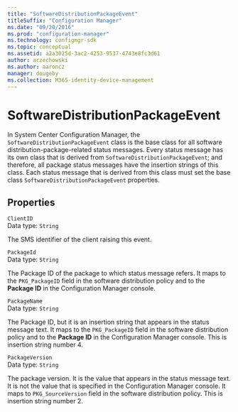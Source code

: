 ```yaml
---
title: "SoftwareDistributionPackageEvent"
titleSuffix: "Configuration Manager"
ms.date: "09/20/2016"
ms.prod: "configuration-manager"
ms.technology: configmgr-sdk
ms.topic: conceptual
ms.assetid: a2a3025d-3ac2-4253-9537-4743e8fc3d61
author: aczechowski
ms.author: aaroncz
manager: dougeby
ms.collection: M365-identity-device-management
---
```

# SoftwareDistributionPackageEvent
In System Center Configuration Manager, the `SoftwareDistributionPackageEvent` class is the base class for all software distribution-package-related status messages. Every status message has its own class that is derived from `SoftwareDistributionPackageEvent`; and therefore, all package status messages have the insertion strings of this class. Each status message that is derived from this class must set the base class `SoftwareDistributionPackageEvent` properties.  

## Properties  
 `ClientID`  
 Data type: `String`  

 The SMS identifier of the client raising this event.  

 `PackageId`  
 Data type: `String`  

 The Package ID of the package to which status message refers. It maps to the `PKG_PackageID` field in the software distribution policy and to the **Package ID** in the Configuration Manager console.  

 `PackageName`  
 Data type: `String`  

 The Package ID, but it is an insertion string that appears in the status message text. It maps to the `PKG_PackageID` field in the software distribution policy and to the **Package ID** in the Configuration Manager console. This is insertion string number 4.  

 `PackageVersion`  
 Data type: `String`  

 The package version. It is the value that appears in the status message text. It is not the value that is specified in the Configuration Manager console. It maps to `PKG_SourceVersion` field in the software distribution policy. This is insertion string number 2.  
